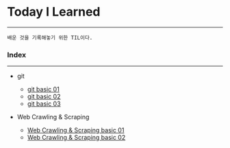 # Today I Learned
---

    배운 것을 기록해놓기 위한 TIL이다.

### Index
---
- git
    - [git basic 01](https://github.com/Cheolyong-Kim/TIL/blob/master/TIL_day1.md)
    - [git basic 02](https://github.com/Cheolyong-Kim/TIL/blob/master/TIL_day2.md)
    - [git basic 03](https://github.com/Cheolyong-Kim/TIL/blob/master/TIL_day3.md)

- Web Crawling & Scraping
    - [Web Crawling & Scraping basic 01](https://github.com/Cheolyong-Kim/TIL/blob/master/TIL_day4.md)
    - [Web Crawling & Scraping basic 02](https://github.com/Cheolyong-Kim/TIL/blob/master/TIL_day5.md)